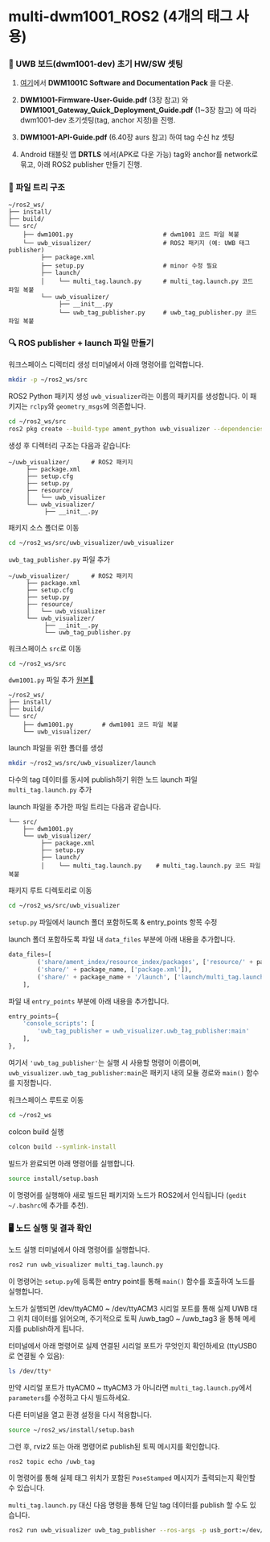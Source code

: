 # multi-dwm1001_ROS2 (4개의 태그 사용)
### 💾 UWB 보드(dwm1001-dev) 초기 HW/SW 셋팅
1. [여기](https://www.qorvo.com/products/p/DWM1001-DEV#documents)에서 **DWM1001C Software and Documentation Pack** 을 다운.

2. **DWM1001-Firmware-User-Guide.pdf** (3장 참고) 와
   **DWM1001_Gateway_Quick_Deployment_Guide.pdf** (1~3장 참고) 에 따라 dwm1001-dev 초기셋팅(tag, anchor 지정)을 진행.

3. **DWM1001-API-Guide.pdf** (6.40장 aurs 참고) 하여 tag 수신 hz 셋팅

4. Android 태블릿 앱 **DRTLS** 에서(APK로 다운 가능) tag와 anchor를 network로 묶고, 아래 ROS2 publisher 만들기 진행.

### 📁 파일 트리 구조
```plaintext
~/ros2_ws/
├── install/
├── build/
└── src/
    ├── dwm1001.py                         # dwm1001 코드 파일 복붙
    └── uwb_visualizer/                    # ROS2 패키지 (예: UWB 태그 publisher)
         ├── package.xml
         ├── setup.py                      # minor 수정 필요
         ├── launch/
         │    └── multi_tag.launch.py      # multi_tag.launch.py 코드 파일 복붙
         └── uwb_visualizer/
              ├── __init__.py
              └── uwb_tag_publisher.py     # uwb_tag_publisher.py 코드 파일 복붙
```
### :mag: ROS publisher + launch 파일 만들기
워크스페이스 디렉터리 생성
터미널에서 아래 명령어를 입력합니다.
```bash
mkdir -p ~/ros2_ws/src
```
ROS2 Python 패키지 생성
`uwb_visualizer`라는 이름의 패키지를 생성합니다. 이 패키지는 `rclpy`와 `geometry_msgs`에 의존합니다.
```bash
cd ~/ros2_ws/src
ros2 pkg create --build-type ament_python uwb_visualizer --dependencies rclpy geometry_msgs
```
생성 후 디렉터리 구조는 다음과 같습니다:
```plaintext
~/uwb_visualizer/      # ROS2 패키지
     ├── package.xml
     ├── setup.cfg
     ├── setup.py
     ├── resource/
     │   └── uwb_visualizer
     └── uwb_visualizer/
          ├── __init__.py
```
패키지 소스 폴더로 이동
```bash
cd ~/ros2_ws/src/uwb_visualizer/uwb_visualizer
```
`uwb_tag_publisher.py` 파일 추가
```
~/uwb_visualizer/      # ROS2 패키지
     ├── package.xml
     ├── setup.cfg
     ├── setup.py
     ├── resource/
     │   └── uwb_visualizer
     └── uwb_visualizer/
          ├── __init__.py
          └── uwb_tag_publisher.py
```

워크스페이스 `src`로 이동
```bash
cd ~/ros2_ws/src
```
`dwm1001.py` 파일 추가 [원본🔗](https://github.com/the-hive-lab/pydwm1001/tree/main)
```
~/ros2_ws/
├── install/
├── build/
└── src/
    ├── dwm1001.py        # dwm1001 코드 파일 복붙
    └── uwb_visualizer/
```

launch 파일을 위한 폴더를 생성
```bash
mkdir ~/ros2_ws/src/uwb_visualizer/launch
```
다수의 tag 데이터를 동시에 publish하기 위한 노드 launch 파일 `multi_tag.launch.py` 추가

launch 파일을 추가한 파일 트리는 다음과 같습니다.
```plaintext
└── src/
    ├── dwm1001.py                         
    └── uwb_visualizer/                    
         ├── package.xml
         ├── setup.py                      
         ├── launch/
         │    └── multi_tag.launch.py    # multi_tag.launch.py 코드 파일 복붙
```    

패키지 루트 디렉토리로 이동
```bash
cd ~/ros2_ws/src/uwb_visualizer
```
`setup.py` 파일에서 launch 폴더 포함하도록 & entry_points 항목 수정

launch 폴더 포함하도록 파일 내 `data_files` 부분에 아래 내용을 추가합니다.
```python
data_files=[
        ('share/ament_index/resource_index/packages', ['resource/' + package_name]),
        ('share/' + package_name, ['package.xml']),
        ('share/' + package_name + '/launch', ['launch/multi_tag.launch.py']),
    ],
```
파일 내 `entry_points` 부분에 아래 내용을 추가합니다.
```python
entry_points={
    'console_scripts': [
        'uwb_tag_publisher = uwb_visualizer.uwb_tag_publisher:main'
    ],
},
```
여기서 `'uwb_tag_publisher'`는 실행 시 사용할 명령어 이름이며,
`uwb_visualizer.uwb_tag_publisher:main`은 패키지 내의 모듈 경로와 `main()` 함수를 지정합니다.

워크스페이스 루트로 이동
```bash
cd ~/ros2_ws
```
colcon build 실행
```bash
colcon build --symlink-install
```
빌드가 완료되면 아래 명령어를 실행합니다.
```bash
source install/setup.bash
```
이 명령어를 실행해야 새로 빌드된 패키지와 노드가 ROS2에서 인식됩니다 (`gedit ~/.bashrc`에 추가를 추천).

### 🖥️ 노드 실행 및 결과 확인
노드 실행
터미널에서 아래 명령어를 실행합니다.
```bash
ros2 run uwb_visualizer multi_tag.launch.py
```
이 명령어는 `setup.py`에 등록한 entry point를 통해 `main()` 함수를 호출하여 노드를 실행합니다.

노드가 실행되면 /dev/ttyACM0 ~ /dev/ttyACM3 시리얼 포트를 통해 실제 UWB 태그 위치 데이터를 읽어오며, 주기적으로 토픽 /uwb_tag0 ~ /uwb_tag3 을 통해 메세지를 publish하게 됩니다.

터미널에서 아래 명령어로 실제 연결된 시리얼 포트가 무엇인지 확인하세요 (ttyUSB0로 연결될 수 있음):
```bash
ls /dev/tty*
```
만약 시리얼 포트가 ttyACM0 ~ ttyACM3 가 아니라면 `multi_tag.launch.py`에서 `parameters`를 수정하고 다시 빌드하세요.

다른 터미널을 열고 환경 설정을 다시 적용합니다.
```bash
source ~/ros2_ws/install/setup.bash
```
그런 후, rviz2 또는 아래 명령어로 publish된 토픽 메시지를 확인합니다.
```bash
ros2 topic echo /uwb_tag
```
이 명령어를 통해 실제 태그 위치가 포함된 `PoseStamped` 메시지가 출력되는지 확인할 수 있습니다.

`multi_tag.launch.py` 대신 다음 명령을 통해 단일 tag 데이터를 publish 할 수도 있습니다. 
```bash
ros2 run uwb_visualizer uwb_tag_publisher --ros-args -p usb_port:=/dev/ttyACM0 -p topic_name:=/uwb_tag1
```

